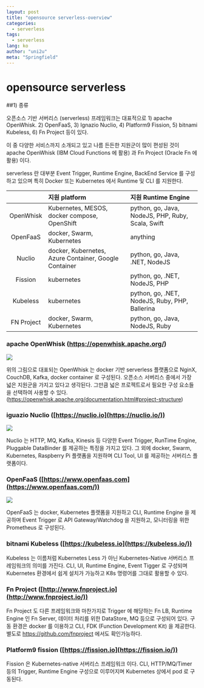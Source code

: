 ```yaml
---
layout: post
title: "opensource serverless-overview"
categories:
  - serverless
tags:
  - serverless
lang: ko
author: "uni2u"
meta: "Springfield"
---
```


# opensource serverless



##1) 종류



오픈소스 기반 서버리스 (serverless) 프레임워크는 대표적으로 1) apache OpenWhisk. 2) OpenFaaS, 3) Ignazio Nuclio, 4) Platform9 Fission, 5) bitnami Kubeless, 6) Fn Project 등이 있다.



이 중 다양한 서비스까지 소개되고 있고 나름 든든한 지원군이 많이 편성된 것이 apache OpenWhisk (IBM Cloud Functions 에 활용) 과 Fn Project (Oracle Fn 에 활용) 이다.



serverless 란 대부분 Event Trigger, Runtime Engine, BackEnd Service 를 구성하고 있으며 특히 Docker 또는 Kubernetes 에서 Runtime 및 CLI 를 지원한다.



|            | 지원 platform                                         | 지원 Runtime Engine                               |
| :--------: | :---------------------------------------------------- | :------------------------------------------------ |
| OpenWhisk  | Kubernetes, MESOS, docker compose, OpenShift          | python, go, Java, NodeJS, PHP, Ruby, Scala, Swift |
|  OpenFaaS  | docker, Swarm, Kubernetes                             | anything                                          |
|   Nuclio   | docker, Kubernetes, Azure Container, Google Container | python, go, Java, .NET, NodeJS                    |
|  Fission   | kubernetes                                            | python, go, .NET, NodeJS, PHP                     |
|  Kubeless  | kubernetes                                            | python, go, .NET, NodeJS, Ruby, PHP, Ballerina    |
| FN Project | docker, Swarm, Kubernetes                             | python, go, Java, NodeJS, Ruby                    |



### apache OpenWhisk (https://openwhisk.apache.org/)



![](https://raw.githubusercontent.com/apache/openwhisk/master/docs/images/OpenWhisk_flow_of_processing.png)



위의 그림으로 대표되는 OpenWhisk 는 docker 기반 serverless 플랫폼으로 NginX, CouchDB, Kafka, docker container 로 구성된다. 오픈소스 서버리스 중에서 가장 넓은 지원군을 가지고 있다고 생각된다. 그만큼 넓은 프로젝트로서 필요한 구성 요소들을 선택하여 사용할 수 있다. (https://openwhisk.apache.org/documentation.html#project-structure)



### iguazio Nuclio ([https://nuclio.io](https://nuclio.io/))



![](https://nuclio.io/docs/images/architecture.png)



Nuclio 는 HTTP, MQ, Kafka, Kinesis 등 다양한 Event Trigger, RunTime Engine, Pluggable DataBinder 를 제공하는 특징을 가지고 있다. 그 외에 docker, Swarm, Kubernetes, Raspberry Pi 플랫폼을 지원하며 CLI Tool, UI 를 제공하는 서버리스 플랫폼이다.



### OpenFaaS ([https://www.openfaas.com](https://www.openfaas.com/))



![](https://github.com/openfaas/faas/raw/master/docs/of-layer-overview.png)



OpenFaaS 는 docker, Kubernetes 플랫폼을 지원하고 CLI, Runtime Engine 을 제공하며 Event Trigger 로 API Gateway/Watchdog 을 지원하고, 모니터링을 위한 Prometheus 로 구성된다.



### bitnami Kubeless ([https://kubeless.io](https://kubeless.io/))



Kubeless 는 이름처럼 Kubernetes Less 가 아닌 Kubernetes-Native 서버리스 프레임워크의 의미를 가진다. CLI, UI, Runtime Engine, Event Tigger 로 구성되며 Kubernetes 환경에서 쉽게 설치가 가능하고 K8s 명령어를 그대로 활용할 수 있다.



### Fn Project ([http://www.fnproject.io](http://www.fnproject.io/))



Fn Project 도 다른 프레임워크와 마찬가지로 Trigger 에 해당하는 Fn LB, Runtime Engine 인 Fn Server, 데이터 처리를 위한 DataStore, MQ 등으로 구성되어 있다. 구동 환경은 docker 를 이용하고 CLI, FDK (Function Development Kit) 을 제공한다. 별도로 https://github.com/fnproject 에서도 확인가능하다.



### Platform9 fission ([https://fission.io](https://fission.io/))



Fission 은 Kubernetes-native 서버리스 프레임워크 이다. CLI, HTTP/MQ/Timer 등의 Trigger, Runtime Engine 구성으로 이루어지며 Kubernetes 상에서 pod 로 구동된다.
